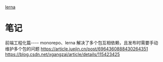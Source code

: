 <!--
 * @Description:
 * @Autor: zengbotao@myhexin.com
 * @Date: 2024-07-06 15:42:34
 * @LastEditTime: 2024-07-06 17:44:17
-->

[lerna](https://github.com/lerna/lerna)

# 笔记

前端工程化篇---- monorepo、lerna
解决了多个包互相依赖，且发布时需要手动维护多个包的问题
https://article.juejin.cn/post/6964360888430264351
https://blog.csdn.net/xgangzai/article/details/115423425

